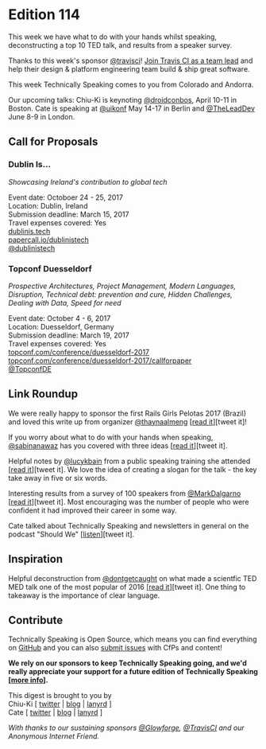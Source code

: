 # Edition 114

This week we have what to do with your hands whilst speaking, deconstructing a top 10 TED talk, and results from a speaker survey.

Thanks to this week's sponsor [@travisci](http://twitter.com/travisci)! [Join Travis CI as a team lead](https://travisci.workable.com/jobs/432154) and help their design & platform engineering team build & ship great software.

This week Technically Speaking comes to you from Colorado and Andorra.

Our upcoming talks: Chiu-Ki is keynoting [@droidconbos](http://twitter.com/droidconbos), April 10-11 in Boston. Cate is speaking at [@uikonf](http://twitter.com/uikonf) May 14-17 in Berlin and [@TheLeadDev](http://twitter.com/theleaddev) June 8-9 in London.


## Call for Proposals

### Dublin Is...
*Showcasing Ireland's contribution to global tech*

Event date: Octoboer 24 - 25, 2017  
Location: Dublin, Ireland  
Submission deadline: March 15, 2017  
Travel expenses covered: Yes  
[dublinis.tech](http://www.dublinis.tech/)  
[papercall.io/dublinistech](https://www.papercall.io/dublinistech)  
[@dublinistech](https://twitter.com/dublinistech)


### Topconf Duesseldorf
*Prospective Architectures, Project Management, Modern Languages, Disruption, Technical debt: prevention and cure, Hidden Challenges, Dealing with Data, Speed for need*

Event date: October 4 - 6, 2017  
Location: Duesseldorf, Germany  
Submission deadline: March 19, 2017  
Travel expenses covered: Yes  
[topconf.com/conference/duesseldorf-2017](https://www.topconf.com/conference/duesseldorf-2017/)  
[topconf.com/conference/duesseldorf-2017/callforpaper](https://www.topconf.com/conference/duesseldorf-2017/callforpaper)  
[@TopconfDE](https://twitter.com/TopconfDE)

## Link Roundup

We were really happy to sponsor the first Rails Girls Pelotas 2017 (Brazil) and loved this write up from organizer [@thaynaalmeng](http://twitter.com/thaynaalmeng) [[read it](https://gist.github.com/euthayna/228ede48306a894a257349e6c51913d7)][tweet it]!

If you worry about what to do with your hands when speaking, [@sabinanawaz](http://twitter.com/sabinanawaz) has you covered with three ideas [[read it](http://www.inc.com/sabina-nawaz/3-things-to-do-with-your-hands-when-you-speak.html)][tweet it].

Helpful notes by [@lucykbain](http://twitter.com/lucykbain) from a public speaking training she attended [[read it](http://lucybain.com/blog/2017/public-speaking-notes/)][tweet it]. We love the idea of creating a slogan for the talk - the key take away in five or six words.

Interesting results from a survey of 100 speakers from [@MarkDalgarno](http://twitter.com/MarkDalgarno) [[read it](https://medium.com/@markdalgarno/what-a-survey-of-100-conference-speakers-told-me-7fcc5eac7d3d#.at19rs6e2)][tweet it]. Most encouraging was the number of people who were confident it had improved their career in some way.

Cate talked about Technically Speaking and newsletters in general on the podcast "Should We" [[listen](http://www.shouldwe.co/season-02/give-advice)][tweet it].

## Inspiration

Helpful deconstruction from [@dontgetcaught](http://twitter.com/dontgetcaught) on what made a scientfic TED MED talk one of the most popular of 2016 [[read it](http://eloquentwoman.blogspot.com/2017/02/what-made-this-one-of-teds-most-popular.html)][tweet it]. One thing to takeaway is the importance of clear language.  

## Contribute

Technically Speaking is Open Source, which means you can find everything on [GitHub](https://github.com/catehstn/technically-speaking/) and you can also [submit issues](https://github.com/catehstn/technically-speaking/issues/new) with CfPs and content!

**We rely on our sponsors to keep Technically Speaking going, and we'd really appreciate your support for a future edition of Technically Speaking [[more info](http://www.techspeak.email/sponsorship/)].**  


This digest is brought to you by  
Chiu-Ki [ [twitter](https://twitter.com/chiuki) | [blog](http://blog.sqisland.com/) | [lanyrd](http://lanyrd.com/profile/chiuki/) ]  
Cate [ [twitter](https://twitter.com/catehstn) | [blog](http://www.cate.blog/) | [lanyrd](http://lanyrd.com/profile/catehstn/) ]

*With thanks to our sustaining sponsors [@Glowforge](http://twitter.com/glowforge), [@TravisCI](http://twitter.com/travisci) and our Anonymous Internet Friend.*
